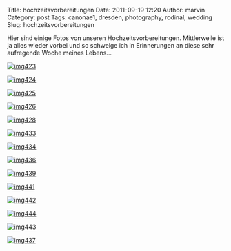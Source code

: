 Title: hochzeitsvorbereitungen
Date: 2011-09-19 12:20
Author: marvin
Category: post
Tags: canonae1, dresden, photography, rodinal, wedding
Slug: hochzeitsvorbereitungen

Hier sind einige Fotos von unseren Hochzeitsvorbereitungen. Mittlerweile
ist ja alles wieder vorbei und so schwelge ich in Erinnerungen an diese
sehr aufregende Woche meines Lebens...

[![img423](http://farm7.static.flickr.com/6069/6162509576_cfa6e11037.jpg)](http://www.flickr.com/photos/marvinxsteadfast/6162509576/ "img423 by marvinxsteadfast, on Flickr, via Patr")

[![img424](http://farm7.static.flickr.com/6154/6162510062_13e1800cfa.jpg)](http://www.flickr.com/photos/marvinxsteadfast/6162510062/ "img424 by marvinxsteadfast, on Flickr, via Patr")

[![img425](http://farm7.static.flickr.com/6153/6162510954_c17515e943.jpg)](http://www.flickr.com/photos/marvinxsteadfast/6162510954/ "img425 by marvinxsteadfast, on Flickr, via Patr")

[![img426](http://farm7.static.flickr.com/6201/6162511532_7f77d8cd4d.jpg)](http://www.flickr.com/photos/marvinxsteadfast/6162511532/ "img426 by marvinxsteadfast, on Flickr, via Patr")

[![img428](http://farm7.static.flickr.com/6174/6162512076_b85e16e039.jpg)](http://www.flickr.com/photos/marvinxsteadfast/6162512076/ "img428 by marvinxsteadfast, on Flickr, via Patr")

[![img433](http://farm7.static.flickr.com/6068/6162512612_6ca937eae8.jpg)](http://www.flickr.com/photos/marvinxsteadfast/6162512612/ "img433 by marvinxsteadfast, on Flickr, via Patr")

[![img434](http://farm7.static.flickr.com/6165/6162513184_0003b86c1c.jpg)](http://www.flickr.com/photos/marvinxsteadfast/6162513184/ "img434 by marvinxsteadfast, on Flickr, via Patr")

[![img436](http://farm7.static.flickr.com/6157/6162514026_e50db64afb.jpg)](http://www.flickr.com/photos/marvinxsteadfast/6162514026/ "img436 by marvinxsteadfast, on Flickr, via Patr")

[![img439](http://farm7.static.flickr.com/6160/6162514926_279899340a.jpg)](http://www.flickr.com/photos/marvinxsteadfast/6162514926/ "img439 by marvinxsteadfast, on Flickr, via Patr")

[![img441](http://farm7.static.flickr.com/6171/6162515478_17271d7bf9.jpg)](http://www.flickr.com/photos/marvinxsteadfast/6162515478/ "img441 by marvinxsteadfast, on Flickr, via Patr")

[![img442](http://farm7.static.flickr.com/6179/6162516080_59147e32fc.jpg)](http://www.flickr.com/photos/marvinxsteadfast/6162516080/ "img442 by marvinxsteadfast, on Flickr, via Patr")

[![img444](http://farm7.static.flickr.com/6178/6162516724_503a8fde7a.jpg)](http://www.flickr.com/photos/marvinxsteadfast/6162516724/ "img444 by marvinxsteadfast, on Flickr, via Patr")

[![img443](http://farm7.static.flickr.com/6179/6162517224_5b5512aeed.jpg)](http://www.flickr.com/photos/marvinxsteadfast/6162517224/ "img443 by marvinxsteadfast, on Flickr, via Patr")

[![img437](http://farm7.static.flickr.com/6069/6161982979_74fc81defd.jpg)](http://www.flickr.com/photos/marvinxsteadfast/6161982979/ "img437 by marvinxsteadfast, on Flickr, via Patr")

